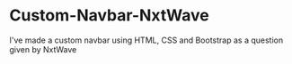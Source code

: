 # Custom-Navbar-NxtWave
I've made a custom navbar using HTML, CSS and Bootstrap as a question given by NxtWave
